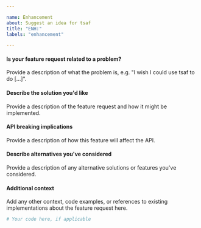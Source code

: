 ```yaml
---

name: Enhancement
about: Suggest an idea for tsaf
title: "ENH:"
labels: "enhancement"

---
```


#### Is your feature request related to a problem?

Provide a description of what the problem is, e.g. "I wish I could use
tsaf to do [...]".

#### Describe the solution you'd like

Provide a description of the feature request and how it might be implemented.

#### API breaking implications

Provide a description of how this feature will affect the API.

#### Describe alternatives you've considered

Provide a description of any alternative solutions or features you've considered.

#### Additional context

Add any other context, code examples, or references to existing implementations about
the feature request here.

```python
# Your code here, if applicable
```
